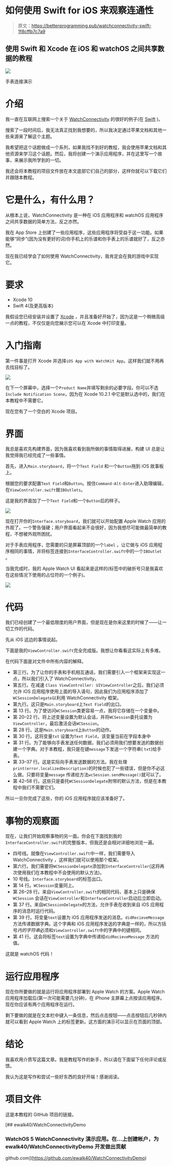 # 如何使用 Swift for iOS 来观察连通性

> 原文：<https://betterprogramming.pub/watchconnectivity-swift-1f8cffb7c7a9>

## 使用 Swift 和 Xcode 在 iOS 和 watchOS 之间共享数据的教程

[![](img/0833141e053ddf5ee57d13f5d1f010eb.png)](https://github.com/ewalk40/WatchConnectivityDemo)

手表连接演示

# 介绍

我一直在互联网上搜索一个关于 [WatchConnectivity](https://developer.apple.com/documentation/watchconnectivity) 的很好的例子(在 [Swift](https://developer.apple.com/swift/) )。

搜索了一段时间后，我无法真正找到我想要的，所以我决定通过苹果文档和其他一些来源来了解这个主题。

我希望把这个话题做成一个系列，如果我找不到好的教程，我会使用苹果文档和其他资源来学习这个话题。然后，我将创建一个演示应用程序，并在这里写一个故事，来展示我所学到的一切。

我还会将本教程的项目文件放在本文底部它们自己的部分，这样你就可以下载它们并跟随本教程。

# **它是什么，有什么用？**

从根本上说，WatchConnectivity 是一种在 iOS 应用程序和 watchOS 应用程序之间共享数据的简单方法，反之亦然。

我在 App Store 上创建了一些应用程序，这些应用程序将受益于这一功能。如果能够“同步”(因为没有更好的词)你手机上的乐谱和你手表上的乐谱就好了，反之亦然。

现在我已经学会了如何使用 WatchConnectivity，我肯定会在我的游戏中实现它。

# 要求

*   Xcode 10
*   Swift 4(及更高版本)

我假设您已经安装并设置了 [Xcode](https://developer.apple.com/xcode/) ，并且准备好开始了，因为这是一个稍微高级一点的教程，不仅仅是向您展示您可以在 Xcode 中打印变量。

# 入门指南

第一件事是打开 Xcode 并选择`iOS App with WatchKit App`。这样我们就不用再去找目标了。

![](img/f9c26e8e595f77f829ddfbfcc334be28.png)

在下一个屏幕中，选择一个`Product Name`并填写剩余的必要字段。你可以不选`Include Notification Scene`，因为在 Xcode 10.2.1 中它是默认选中的，我们在本教程中不需要它。

现在您有了一个空白的 Xcode 项目。

# **界面**

我总是喜欢先构建界面，因为我喜欢看到我所做的事情取得进展，构建 UI 总是让我觉得我已经完成了一些事情。

首先，进入`Main.storyboard`，将一个`Text Field` 和一个`Button`拖到 iOS 故事板上。

根据您的要求配置`Text Field`和`Button`。按住`Command-Alt-Enter`进入助理编辑，在`ViewController.swift`做`IBOutlets`。

这是我的界面加了一个`Text Field`和一个`Button`后的样子。

![](img/ccaf96b336d500b4725986abd05dbe5a.png)

现在打开你的`Interface.storyboard`，我们就可以开始配置 Apple Watch 应用的外观了。一个警告强硬；用户界面看起来不会很好，因为我想尽可能做最简单的教程，不想被外观所困扰。

对于手表应用程序，您需要的只是屏幕顶部的一个`label` ，让它做与 iOS 应用程序相同的事情，并将标签连接到`InterfaceController.swift`中的一个`IBOutlet` 。

当我完成时，我的 Apple Watch UI 看起来是这样的(标签中的破折号只是我喜欢在这些情况下使用的占位符的一个例子)。

![](img/efc9c50ae2e95a95726c45f88ea32b60.png)

# **代码**

我们已经创建了一个最低限度的用户界面，但是现在是你来这里的时候了——让一切工作的代码。

先从 iOS 这边的事情说起。

下面是我的`ViewController.swift`完全完成版。我想让你看看这实际上有多难。

在代码下面是对文件中所有内容的解释。

*   第三行。为了让你的手表和手机相互通话，我们需要引入一个框架来实现这一点，所以我们引入了 WatchConnectivity。
*   第五行。在减速 `Class ViewController: UIViewController`之后，我们必须允许 iOS 应用程序使用上面的导入语句，因此我们为应用程序添加了`WCSessionDelegate`以利用 WatchConnectivity 框架。
*   第九行。这只是`Main.storyboard`上`Text Field`的出口。
*   第 13 行。为了使访问`WCSession`类更容易一点，我将它存储在一个变量中。
*   第 20–22 行。将上述变量设置为默认会话，并将`WCSession`委托设置为`ViewController`，最后激活会话`WCSession`。
*   第 28 行。这是`Main.storyboard`上`Button`的动作。
*   第 30 行。这将变量`txt` 设置为`Text Field`，该变量当前在字段本身中
*   第 31 行。为了能够向手表发送任何数据，我们必须用我们想要发送的数据创建一个字典。对于本教程，我只是在键`message`下发送一个字符串( `txt`)给手表。
*   第 33–37 行。这是实际向手表发送数据的方法。我在处理`print(error.localizedDescription)`的时候也犯了一些错误，但是你不必这么做。只要将变量`message` 传递给方法`wcSession.sendMessage()`就可以了。
*   第 42–58 行。这些只是委托`WCSessionDelegate`附带的默认方法，但是在本教程中我们不需要它们。

所以一旦你完成了这些，你的 iOS 应用程序就应该准备好了。

# 事物的观察面

现在，让我们开始观察事物的另一面。你会在下面找到我的`InterfaceController.swift`的完整版本，但我还是会相对详细地浏览一遍。

*   四号线。就像在`ViewController.swift`中一样，我们需要导入 WatchConnectivity ，这样我们就可以使用那个框架。
*   第六行。我们需要将`WCSessionDelegate`添加到`InterfaceController`(这将再次使用我们在本教程中不会使用的默认方法)。
*   10 号线。`Interface.storyboard`的标签出口。
*   第 14 行。`WCSession`变量同上。
*   第 26–28 行。来自`ViewController.swift`的相同代码，基本上只是确保`WCSession` 会话在`ViewController`和`InterfaceController`启动后立即启动。
*   第 37 行。来自`WCSessionDelegate`的方法，允许手表在收到来自 iOS 应用程序的消息时运行代码。
*   第 39 行。将变量`text`设置为 iOS 应用程序发送的消息。`didRecieveMessage` 方法传递数据字典。这个字典和 iOS 应用程序发送的字典是一样的，所以方括号*内的字符串*必须和`ViewController.swift`中的字典中的键相同。
*   第 41 行。这会将标签`text`设置为字典中传递给`didRecieveMessage` 方法的值。

这就是 watchOS 代码！

# **运行应用程序**

现在你所要做的就是运行将应用程序部署到 Apple Watch 的方案。Apple Watch 应用程序加载后(第一次可能需要几分钟)，在 iPhone 主屏幕上点按该应用程序。现在你应该有两个应用程序在运行。

剩下要做的就是在文本栏中键入一条信息，然后点击按钮——点击按钮后几秒钟内就可以看到 Apple Watch 上的标签更新。这方面的演示可以显示在页面的顶部。

# **结论**

我喜欢用介质写这篇文章。我是教程写作的新手，所以请在下面留下任何评论或反馈。

我认为这是写作和尝试一些好东西的良好开端！感谢阅读。

# 项目文件

这是本教程的 GitHub 项目的链接。

[](https://github.com/ewalk40/WatchConnectivityDemo) [## ewalk40/WatchConnectivityDemo

### WatchOS 5 WatchConnectivity 演示应用。在…上创建帐户，为 ewalk40/WatchConnectivityDemo 开发做出贡献

github.com](https://github.com/ewalk40/WatchConnectivityDemo)